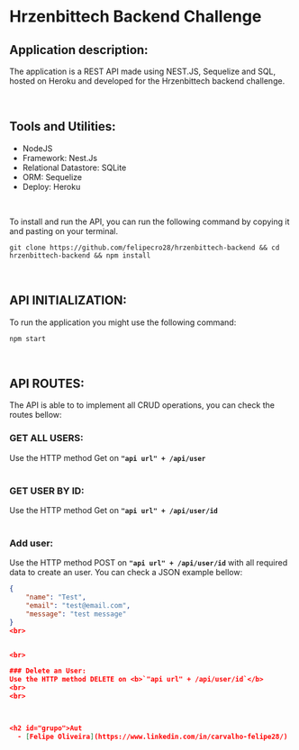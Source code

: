 # Hrzenbittech Backend Challenge

## Application description:

The application is a REST API made using NEST.JS, Sequelize and SQL, hosted on Heroku and developed for the Hrzenbittech backend challenge.

<br>

## Tools and Utilities:

- NodeJS
- Framework: Nest.Js
- Relational Datastore: SQLite
- ORM: Sequelize
- Deploy: Heroku

<br>

To install and run the API, you can run the following command by copying it and pasting on your terminal.


```
git clone https://github.com/felipecro28/hrzenbittech-backend && cd hrzenbittech-backend && npm install
```

<br>

## API INITIALIZATION:
To run the application you might use the following command:

```
npm start
```

<br>


## API ROUTES:

The API is able to to implement all CRUD operations, you can check the routes bellow:
<br>

### GET ALL USERS:

Use the HTTP method Get on <b>`"api url" + /api/user`</b>
<br>
<br>

### GET USER BY ID:

Use the HTTP method Get on <b>`"api url" + /api/user/id`</b>
<br>
<br>

### Add user:
Use the HTTP method POST on <b>`"api url" + /api/user/id`</b> with all required data to create an user. You can check a JSON example bellow:

```json
{
    "name": "Test",
    "email": "test@email.com",
    "message": "test message"
}
<br>


<br>

### Delete an User:
Use the HTTP method DELETE on <b>`"api url" + /api/user/id`</b>
<br>
<br>



<h2 id="grupo">Aut
  - [Felipe Oliveira](https://www.linkedin.com/in/carvalho-felipe28/)
 
